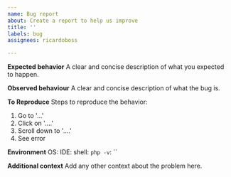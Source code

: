 ```yaml
---
name: Bug report
about: Create a report to help us improve
title: ''
labels: bug
assignees: ricardoboss

---
```


**Expected behavior**
A clear and concise description of what you expected to happen.

**Observed behaviour**
A clear and concise description of what the bug is.

**To Reproduce**
Steps to reproduce the behavior:

1. Go to '...'
2. Click on '....'
3. Scroll down to '....'
4. See error

**Environment**
OS: 
IDE: 
shell: 
`php -v`: ``

**Additional context**
Add any other context about the problem here.
